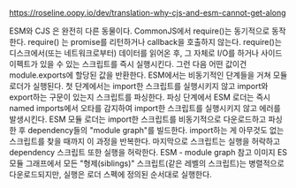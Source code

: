 https://roseline.oopy.io/dev/translation-why-cjs-and-esm-cannot-get-along

ESM와 CJS 은 완전히 다른 동물이다.
CommonJS에서 require()는 동기적으로 동작한다. require() 는 promise를 리턴하거나 callback을 호출하지 않는다. require()는 디스크에서(또는 네트워크로부터) 데이터를 읽어온 후, 그 자체로 I/O를 하거나 사이드 이펙트가 있을 수 있는 스크립트를 즉시 실행시킨다. 그런 다음 어떤 값이건 module.exports에 할당된 값을 반환한다.
ESM에서는 비동기적인 단계들을 거쳐 모듈 로더가 실행된다. 첫 단계에서는 import한 스크립트를 실행시키지 않고 import와 export하는 구문이 있는지 스크립트를 파싱한다. 파싱 단계에서 ESM 로더는 즉시 named imports에서 오타를 감지하여 import한 스크립트를 실행시키지 않고 에러를 발생시킨다.
ESM 모듈 로더는 import한 스크립트를 비동기적으로 다운로드하고 파싱한 후 dependency들의 "module graph"를 빌드한다. import하는 게 아무것도 없는 스크립트를 찾을 때까지 이 과정을 반복한다. 마지막으로 스크립트는 실행을 허락하고 dependency 스크립트 또한 실행을 허락한다.
ESM - module graph 참고 이미지
ES 모듈 그래프에서 모든 "형제(siblings)" 스크립트(같은 레벨의 스크립트)는 병렬적으로 다운로드되지만, 실행은 로더 스펙에 정의된 순서대로 실행한다.
